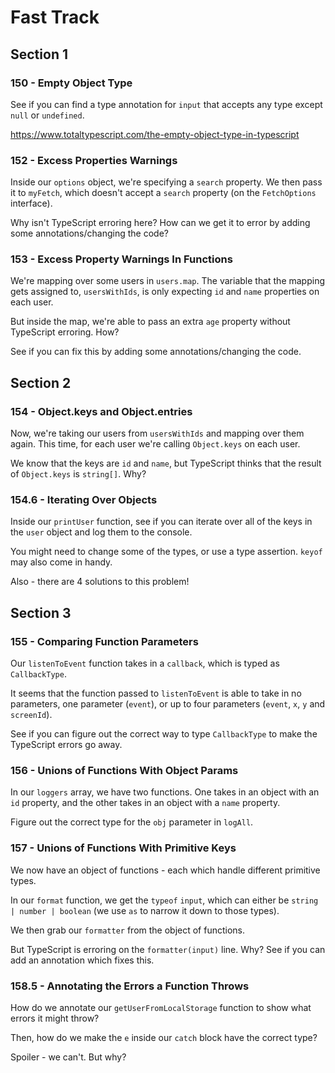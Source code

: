 # Fast Track

## Section 1

### 150 - Empty Object Type

See if you can find a type annotation for `input` that accepts any type except `null` or `undefined`.

https://www.totaltypescript.com/the-empty-object-type-in-typescript

### 152 - Excess Properties Warnings

Inside our `options` object, we're specifying a `search` property. We then pass it to `myFetch`, which doesn't accept a `search` property (on the `FetchOptions` interface).

Why isn't TypeScript erroring here? How can we get it to error by adding some annotations/changing the code?

### 153 - Excess Property Warnings In Functions

We're mapping over some users in `users.map`. The variable that the mapping gets assigned to, `usersWithIds`, is only expecting `id` and `name` properties on each user.

But inside the map, we're able to pass an extra `age` property without TypeScript erroring. How?

See if you can fix this by adding some annotations/changing the code.

## Section 2

### 154 - Object.keys and Object.entries

Now, we're taking our users from `usersWithIds` and mapping over them again. This time, for each user we're calling `Object.keys` on each user.

We know that the keys are `id` and `name`, but TypeScript thinks that the result of `Object.keys` is `string[]`. Why?

### 154.6 - Iterating Over Objects

Inside our `printUser` function, see if you can iterate over all of the keys in the `user` object and log them to the console.

You might need to change some of the types, or use a type assertion. `keyof` may also come in handy.

Also - there are 4 solutions to this problem!

## Section 3

### 155 - Comparing Function Parameters

Our `listenToEvent` function takes in a `callback`, which is typed as `CallbackType`.

It seems that the function passed to `listenToEvent` is able to take in no parameters, one parameter (`event`), or up to four parameters (`event`, `x`, `y` and `screenId`).

See if you can figure out the correct way to type `CallbackType` to make the TypeScript errors go away.

### 156 - Unions of Functions With Object Params

In our `loggers` array, we have two functions. One takes in an object with an `id` property, and the other takes in an object with a `name` property.

Figure out the correct type for the `obj` parameter in `logAll`.

### 157 - Unions of Functions With Primitive Keys

We now have an object of functions - each which handle different primitive types.

In our `format` function, we get the `typeof` `input`, which can either be `string | number | boolean` (we use `as` to narrow it down to those types).

We then grab our `formatter` from the object of functions.

But TypeScript is erroring on the `formatter(input)` line. Why? See if you can add an annotation which fixes this.

### 158.5 - Annotating the Errors a Function Throws

How do we annotate our `getUserFromLocalStorage` function to show what errors it might throw?

Then, how do we make the `e` inside our `catch` block have the correct type?

Spoiler - we can't. But why?
